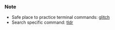 ### Note
- Safe place to practice terminal commands: [glitch](https://glitch.com/)
- Search specific command: [tldr](https://tldr.sh/)